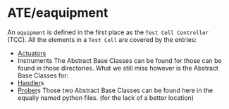 # ATE/eaquipment

An `equipment` is defined in the first place as the `Test Cell Controller` (TCC).
All the elements in a `Test Cell` are covered by the entries:
* [Actuators](./../actuators)
* Instruments
The Abstract Base Classes can be found for those can be found in those directories.
What we still miss however is the Abstract Base Classes for:
* [Handler](handler.py)s
* [Prober](prober.py)s
Those two Abstract Base Classes can be found here in the equally named python files. (for the lack of a better location)
